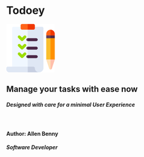 # Todoey
![Todoey](/logo/tasks(1).png)
## Manage your tasks with ease now
##### Designed with care for a minimal User Experience
&nbsp; 
#### Author: Allen Benny
##### Software Developer

